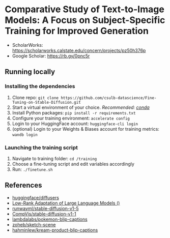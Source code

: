 # Comparative Study of Text-to-Image Models: A Focus on Subject-Specific Training for Improved Generation

- ScholarWorks: https://scholarworks.calstate.edu/concern/projects/pz50h376p
- Google Scholar: https://rb.gy/0pnc5r

## Running locally

### Installing the dependencies

1. Clone repo: `git clone https://github.com/csulb-datascience/Fine-Tuning-on-Stable-Diffusion.git`
2. Start a virtual environment of your choice. _Recommended: [conda](https://docs.conda.io/en/latest/)_
3. Install Python packages: `pip install -r requirements.txt`
4. Configure your training environment: `accelerate config`
5. Login to your HuggingFace account: `huggingface-cli login`
6. (optional) Login to your Weights & Biases account for training metrics: `wandb login`

### Launching the training script

1. Navigate to training folder: `cd /training`
2. Choose a fine-tuning script and edit variables accordingly
3. Run: `./finetune.sh`

## References

- [huggingface/diffusers](https://github.com/huggingface/diffusers)
- [Low-Rank Adaptation of Large Language Models ()](https://huggingface.co/docs/diffusers/training/#lowrank-adaptation-of-large-language-models-)
- [runwayml/stable-diffusion-v1-5](https://huggingface.co/runwayml/stable-diffusion-v1-5)
- [CompVis/stable-diffusion-v1-1](https://huggingface.co/CompVis/stable-diffusion-v1-1)
- [lambdalabs/pokemon-blip-captions](https://huggingface.co/datasets/lambdalabs/pokemon-blip-captions)
- [zoheb/sketch-scene](https://huggingface.co/datasets/zoheb/sketch-scene)
- [hahminlew/kream-product-blip-captions](https://huggingface.co/datasets/hahminlew/kream-product-blip-captions)
